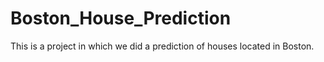 # Boston_House_Prediction
This is a project in which we did a prediction of houses located in Boston.
